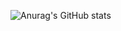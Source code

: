 ![Anurag's GitHub stats](https://github-readme-stats.vercel.app/api?username=Sotatek-LamBui&theme=material-palenight&show_icons=true)






